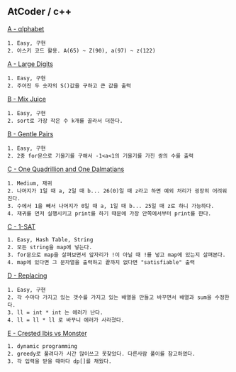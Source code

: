 AtCoder / c++
------------------

[A - αlphabet](https://atcoder.jp/contests/abc171/tasks/abc171_a)

```
1. Easy, 구현
2. 아스키 코드 활용. A(65) ~ Z(90), a(97) ~ z(122)
```

[A - Large Digits](https://atcoder.jp/contests/abc187/tasks/abc187_a)

```
1. Easy, 구현
2. 주어진 두 숫자의 S()값을 구하고 큰 값을 출력
```

[B - Mix Juice](https://atcoder.jp/contests/abc171/tasks/abc171_b)

```
1. Easy, 구현
2. sort로 가장 작은 수 k개를 골라서 더한다.
```

[B - Gentle Pairs](https://atcoder.jp/contests/abc187/tasks/abc187_b)

```
1. Easy, 구현
2. 2중 for문으로 기울기를 구해서 -1<a<1의 기울기를 가진 쌍의 수를 출력
```

[C - One Quadrillion and One Dalmatians](https://atcoder.jp/contests/abc171/tasks/abc171_c)

```
1. Medium, 재귀
2. 나머지가 1일 때 a, 2일 때 b... 26(0)일 때 z라고 하면 예외 처리가 굉장히 어려워진다.
3. 수에서 1을 빼서 나머지가 0일 때 a, 1일 때 b... 25일 때 z로 하니 가능하다.
4. 재귀를 먼저 실행시키고 print를 하기 때문에 가장 안쪽에서부터 print를 한다.
```

[C - 1-SAT](https://atcoder.jp/contests/abc187/tasks/abc187_c)

```
1. Easy, Hash Table, String
2. 모든 string을 map에 넣는다.
3. for문으로 map을 살펴보면서 앞자리가 !이 아닐 때 !를 넣고 map에 있는지 살펴본다.
4. map에 있다면 그 문자열을 출력하고 끝까지 없다면 "satisfiable" 출력
```

[D - Replacing](https://atcoder.jp/contests/abc171/tasks/abc171_d)

```
1. Easy, 구현
2. 각 수마다 가지고 있는 갯수를 가지고 있는 배열을 만들고 바꾸면서 배열과 sum을 수정한다.
3. ll = int * int 는 에러가 난다.
4. ll = ll * ll 로 바꾸니 에러가 사라졌다.
```

[E - Crested Ibis vs Monster](https://atcoder.jp/contests/abc153/tasks/abc153_e)

```
1. dynamic programming
2. greedy로 풀려다가 시간 많이쓰고 못찾았다. 다른사람 풀이를 참고하였다.
3. 각 입력을 받을 때마다 dp[]를 채웠다.
```
